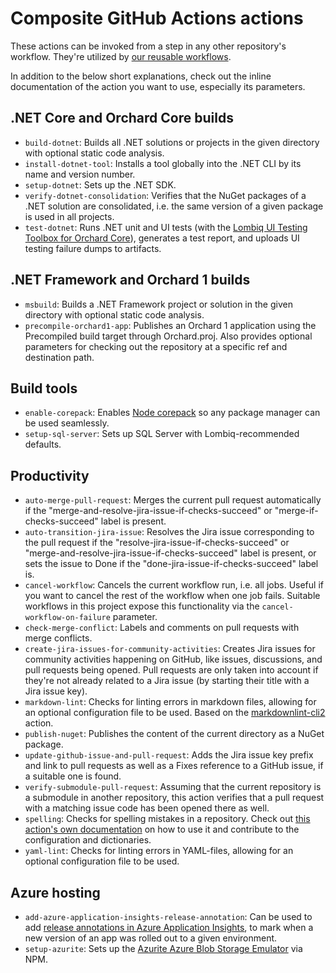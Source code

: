 # Composite GitHub Actions actions

These actions can be invoked from a step in any other repository's workflow. They're utilized by [our reusable workflows](Workflows.md).

In addition to the below short explanations, check out the inline documentation of the action you want to use, especially its parameters.

## .NET Core and Orchard Core builds

- `build-dotnet`: Builds all .NET solutions or projects in the given directory with optional static code analysis.
- `install-dotnet-tool`: Installs a tool globally into the .NET CLI by its name and version number.
- `setup-dotnet`: Sets up the .NET SDK.
- `verify-dotnet-consolidation`: Verifies that the NuGet packages of a .NET solution are consolidated, i.e. the same version of a given package is used in all projects.
- `test-dotnet`: Runs .NET unit and UI tests (with the [Lombiq UI Testing Toolbox for Orchard Core](https://github.com/Lombiq/UI-Testing-Toolbox)), generates a test report, and uploads UI testing failure dumps to artifacts.

## .NET Framework and Orchard 1 builds

- `msbuild`: Builds a .NET Framework project or solution in the given directory with optional static code analysis.
- `precompile-orchard1-app`: Publishes an Orchard 1 application using the Precompiled build target through Orchard.proj. Also provides optional parameters for checking out the repository at a specific ref and destination path.

## Build tools

- `enable-corepack`: Enables [Node corepack](https://nodejs.org/docs/latest-v16.x/api/corepack.html) so any package manager can be used seamlessly.
- `setup-sql-server`: Sets up SQL Server with Lombiq-recommended defaults.

## Productivity

- `auto-merge-pull-request`: Merges the current pull request automatically if the "merge-and-resolve-jira-issue-if-checks-succeed" or "merge-if-checks-succeed" label is present.
- `auto-transition-jira-issue`: Resolves the Jira issue corresponding to the pull request if the "resolve-jira-issue-if-checks-succeed" or "merge-and-resolve-jira-issue-if-checks-succeed" label is present, or sets the issue to Done if the "done-jira-issue-if-checks-succeed" label is.
- `cancel-workflow`: Cancels the current workflow run, i.e. all jobs. Useful if you want to cancel the rest of the workflow when one job fails. Suitable workflows in this project expose this functionality via the `cancel-workflow-on-failure` parameter.
- `check-merge-conflict`: Labels and comments on pull requests with merge conflicts.
- `create-jira-issues-for-community-activities`: Creates Jira issues for community activities happening on GitHub, like issues, discussions, and pull requests being opened. Pull requests are only taken into account if they're not already related to a Jira issue (by starting their title with a Jira issue key).
- `markdown-lint`: Checks for linting errors in markdown files, allowing for an optional configuration file to be used. Based on the [markdownlint-cli2](https://github.com/DavidAnson/markdownlint-cli2-action) action.
- `publish-nuget`: Publishes the content of the current directory as a NuGet package.
- `update-github-issue-and-pull-request`: Adds the Jira issue key prefix and link to pull requests as well as a Fixes reference to a GitHub issue, if a suitable one is found.
- `verify-submodule-pull-request`: Assuming that the current repository is a submodule in another repository, this action verifies that a pull request with a matching issue code has been opened there as well.
- `spelling`: Checks for spelling mistakes in a repository. Check out [this action's own documentation](SpellCheckingConfiguration.md) on how to use it and contribute to the configuration and dictionaries.
- `yaml-lint`: Checks for linting errors in YAML-files, allowing for an optional configuration file to be used.

## Azure hosting

- `add-azure-application-insights-release-annotation`: Can be used to add [release annotations in Azure Application Insights](https://learn.microsoft.com/en-us/azure/azure-monitor/app/annotations), to mark when a new version of an app was rolled out to a given environment.
- `setup-azurite`: Sets up the [Azurite Azure Blob Storage Emulator](https://docs.microsoft.com/en-us/azure/storage/common/storage-use-azurite) via NPM.
